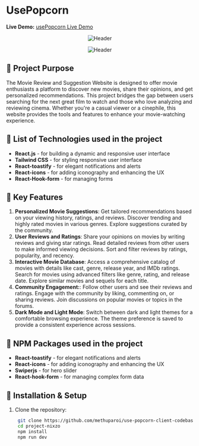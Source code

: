 # UsePopcorn

**Live Demo:** [usePopcorn Live Demo](https://use-popcorn-ph-10.web.app/)

<div align="center">

![Header](https://lrbogqzvnkxhatqgtwtr.supabase.co/storage/v1/object/public/images/use-popcorn-03%20(1).png)

![Header](https://lrbogqzvnkxhatqgtwtr.supabase.co/storage/v1/object/public/images/use-popcorn-02%20(1).png)

</div>


## 📝 Project Purpose
The Movie Review and Suggestion Website is designed to offer movie enthusiasts a platform to discover new movies, share their opinions, and get personalized recommendations. This project bridges the gap between users searching for the next great film to watch and those who love analyzing and reviewing cinema. Whether you're a casual viewer or a cinephile, this website provides the tools and features to enhance your movie-watching experience.


## 🚀  List of Technologies used in the project

- **React.js** - for building a dynamic and responsive user interface
- **Tailwind CSS** - for styling responsive user interface
- **React-toastify** - for elegant notifications and alerts
- **React-icons** - for adding iconography and enhancing the UX
- **React-Hook-form** - for managing forms


## 🌟 Key Features

1. **Personalized Movie Suggestions**: 
Get tailored recommendations based on your viewing history, ratings, and reviews.
Discover trending and highly rated movies in various genres.
Explore suggestions curated by the community.
2. **User Reviews and Ratings**: 
Share your opinions on movies by writing reviews and giving star ratings.
Read detailed reviews from other users to make informed viewing decisions.
Sort and filter reviews by ratings, popularity, and recency.
3. **Interactive Movie Database**: 
Access a comprehensive catalog of movies with details like cast, genre, release year, and IMDb ratings.
Search for movies using advanced filters like genre, rating, and release date.
Explore similar movies and sequels for each title.
4. **Community Engagement:**: 
Follow other users and see their reviews and ratings.
Engage with the community by liking, commenting on, or sharing reviews.
Join discussions on popular movies or topics in the forums.
5. **Dark Mode and Light Mode**: 
Switch between dark and light themes for a comfortable browsing experience.
The theme preference is saved to provide a consistent experience across sessions.



## 🚀  NPM Packages used in the project

- **React-toastify** - for elegant notifications and alerts
- **React-icons** - for adding iconography and enhancing the UX
- **Swiperjs** - for hero slider
- **React-hook-form** - for managing complex form data


## 📂 Installation & Setup

1. Clone the repository:
   ```bash
    git clone https://github.com/methuparoi/use-popcorn-client-codebase.git
    cd project-nixzo
    npm install
    npm run dev
    ```

